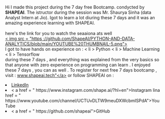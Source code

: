 Hi I made this project during the 7 day free Bootcamp. condycted by <b> SHAPEAI</b>.
The istructor during the session  was Mr. Shaurya Sinha (data Analyst Intern at Jio). Igot to
learn a lot diuring these 7 days and it was an amazing experience learning with SHAPEAI.
<br><br>here's the link for you to watch the seaaiona ats well<br>
<a href="https://www.youtube.com/playlist?list=PL7z18TDRnbuLNEA-59W7wWgCWE8LEOD6h"> < img src =
"https ://github.com/ShapeAI/PYTHON-AND-DATA-ANALYTICS/blob/main/YOUTUBE%20THUMBNAIL-5.png"> </a>
<br> I got to have hands on experience on :
< li > Python
< li > Machine Learning 
< li > Tensorflow
<br> during these 7 days , and everything was explained from the very basics so that
anyone with zero experience on programming can learn .
I enjoyed these 7 days , you can as well . To register for next free 7 days bootcamp , visit :
<a herf="https://www.shapeai.tech" > www.shapeai.tech"</a> 
or follow SHAPEAI on :
<li><a href = 
" https://in. linkedin.com/company/shapeai">LinkedIn </a> 
<li> < a href =
" https://www.instagram.com/shape.ai/?hl=en">Instagram </a> lina 
href = 
" https://www.youtube.com/channel/UCTUvDLTW9meuDXWcbmISPdA">YouTube </a> 
<li> < a href = 
" https://github.com/shapeai">GitHub </a>
